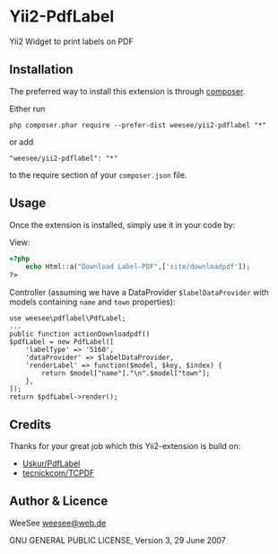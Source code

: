 Yii2-PdfLabel
=============

Yii2 Widget to print labels on PDF

Installation
------------

The preferred way to install this extension is through [composer](http://getcomposer.org/download/).

Either run

```
php composer.phar require --prefer-dist weesee/yii2-pdflabel "*"
```

or add

```
"weesee/yii2-pdflabel": "*"
```

to the require section of your `composer.json` file.


Usage
-----

Once the extension is installed, simply use it in your code by:

View:

```php 
<?php
    echo Html::a("Download Label-PDF",['site/downloadpdf']);
?>
```

Controller (assuming we have a DataProvider ```$labelDataProvider```
with models containing ```name``` and ```town``` properties):

    use weesee\pdflabel\PdfLabel;
    ...
    public function actionDownloadpdf()
    $pdfLabel = new PdfLabel([
        'labelType' => '5160',
        'dataProvider' => $labelDataProvider,
        'renderLabel' => function($model, $key, $index) {
            return $model["name"]."\n".$model["town"];
        },
    ]);
    return $pdfLabel->render();
        
Credits
-------

Thanks for your great job which this Yii2-extension is build on:

* [Uskur/PdfLabel](https://github.com/Uskur/PdfLabel)
* [tecnickcom/TCPDF](https://github.com/tecnickcom/TCPDF)

Author & Licence
----------------

WeeSee <weesee@web.de>

GNU GENERAL PUBLIC LICENSE, Version 3, 29 June 2007
